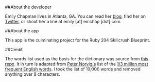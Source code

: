 ##About the developer

Emily Chapman lives in Atlanta, GA. You can read her [blog](http://www.emchap.com), find her on [Twitter](http://www.twitter.com/eachapm), or shoot her a line at emily [at] emchap [dot] com.

##About the app

This app is the culminating project for the Ruby 204 Skillcrush Blueprint.

##Credit

The words list used as the basis for the dictionary was source from [this repo](https://github.com/first20hours/google-10000-english). It in turn is adapted from [Peter Norvig's](http://norvig.com/ngrams/) list of the [1/3 million most frequent English words](http://norvig.com/ngrams/count_1w.txt). I took the list of 10,000 words and removed anything over 8 characters.